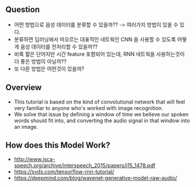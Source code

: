 ## Question
- 어떤 방법으로 음성 데이터를 분류할 수 있을까?? -> 여러가지 방법이 있을 수 있다.
- 분류하면 딥러닝에서 떠오르는 대표적인 네트웍인 CNN 을 사용할 수 있도록 어떻게 음성 데이터를 전처리할 수 있을까??
- 비록 짧은 단어지만 시간 feature 포함되어 있는데, RNN 네트웍을 사용하는것이 더 좋은 방법이 아닐까??
- 또 다른 방법은 어떤것이 있을까?


## Overview
- This tutorial is based on the kind of convolutional network that will feel very familiar to anyone who's worked with image recognition.
- We solve that issue by defining a window of time we believe our spoken words should fit into, and converting the audio signal in that window into an image. 


## How does this Model Work?
- http://www.isca-speech.org/archive/interspeech_2015/papers/i15_1478.pdf
- https://svds.com/tensorflow-rnn-tutorial/
- https://deepmind.com/blog/wavenet-generative-model-raw-audio/


